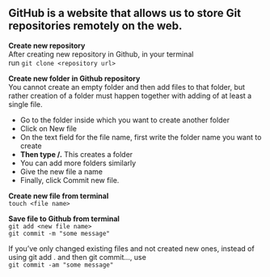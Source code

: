 ## GitHub is a website that allows us to store Git repositories remotely on the web.

**Create new repository**  
After creating new repository in Github, in your terminal  
run `git clone <repository url>`

**Create new folder in Github repository**  
You cannot create an empty folder and then add files to that folder, but rather creation of a folder must happen together with adding of at least a single file.
- Go to the folder inside which you want to create another folder
- Click on New file
- On the text field for the file name, first write the folder name you want to create
- **Then type /.** This creates a folder
- You can add more folders similarly
- Give the new file a name
- Finally, click Commit new file.

**Create new file from terminal**  
`touch <file name>`

**Save file to Github from terminal**  
`git add <new file name>`  
`git commit -m "some message"`

If you’ve only changed existing files and not created new ones, instead of using git add . and then git commit..., use  
`git commit -am "some message"`
